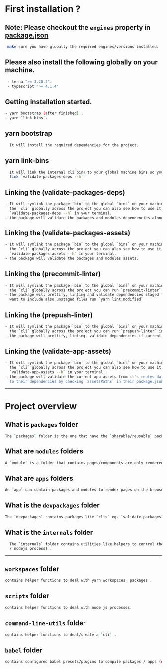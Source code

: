 # First installation ?

## Note: Please checkout the `engines` property in [package.json](./package.json)

```sh
 make sure you have globally the required engines/versions installed.
```

## Please also install the following globally on your machine.

```sh
 - lerna ">= 3.20.2".
 - typescript ">= 4.1.4"
```

## Getting installation started.

```sh
- yarn bootstrap (after finished) .
- yarn `link-bins`.
```

## yarn bootstrap

```sh
  It will install the required dependencies for the project.
```

## yarn link-bins

```sh
  It will link the internal cli bins to your global machine bins so you can access them
  link `validate-packages-deps --h`.
```

## Linking the (validate-packages-deps)

```sh
- It will symlink the package `bin` to the global `bins` on your machine so you can use
  the `cli` globally across the project you can also see how to use it by running
  `validate-packages-deps --h` in your terminal.
- the package will validate the packages and modules dependencies along with typescript references.
```

## Linking the (validate-packages-assets)

```sh
- It will symlink the package `bin` to the global `bins` on your machine so you can use
  the `cli` globally across the project you can also see how to use it by running
  `validate-packages-assets --h` in your terminal.
- the package will validate the packages and modules assets.
```

## Linking the (precommit-linter)

```sh
- It will symlink the package `bin` to the global `bins` on your machine so you can use
  the `cli` globally across the project you can run `precommit-linter` in your terminal.
- the package will prettify, linting and validate dependencies staged files only if you
  want to include also unstaged files run `yarn lint:modified`
```

## Linking the (prepush-linter)

```sh
- It will symlink the package `bin` to the global `bins` on your machine so you can use
  the `cli` globally across the project you can run `prepush-linter` in your terminal.
- the package will prettify, linting, validate dependencies if current branch is `master`.
```

## Linking the (validate-app-assets)

```sh
- It will symlink the package `bin` to the global `bins` on your machine so you can use
  the `cli` globally across the project you can also see how to use it by running
  `validate-app-assets --h` in your terminal.
- the package will validate the current app assets from it's routes data config up
  to their dependencies by checking `assetsPaths` in their package.json file.
```

---

# Project overview

## What is `packages` folder

```sh
The `packages` folder is the one that have the `sharable/reusable` packages across the project.
```

## What are `modules` folders

```sh
A `module` is a folder that contains pages/components are only rendered in current module.
```

## What are `apps` folders

```sh
An `app` can contain packages and modules to render pages on the browser.
```

## What is the `devpackages` folder

```sh
The `devpackages` contains packages like `clis` eg. `validate-packages-deps`.
```

## What is the `internals` folder

```sh
  The `internals` folder contains utilities like helpers to control the process (webpack / generators
  / nodejs process) .
```

---

## `workspaces` folder

```sh
contains helper functions to deal with yarn workspaces  packages .
```

## `scripts` folder

```sh
contains helper functions to deal with node js processes.
```

## `command-line-utils` folder

```sh
contains helper functions to deal/create a `cli` .
```

## `babel` folder

```sh
contains configured babel presets/plugins to compile packages / apps (with webpack) .
```
